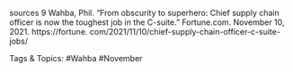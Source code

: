 sources
9  Wahba, Phil. “From obscurity to superhero: Chief supply 
chain officer is now the toughest job in the C-suite.” 
Fortune.com. November 10, 2021. https://fortune.
com/2021/11/10/chief-supply-chain-officer-c-suite-jobs/ 

   Tags & Topics:
   #Wahba
   #November